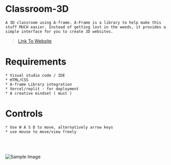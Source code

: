 # Classroom-3D
```
A 3D classroom using A-frame. A-Frame is a library to help make this stuff MUCH easier. Instead of getting lost in the weeds, it provides a simple interface for you to create 3D websites.
```

> [Link To Website](https://classroom-3-d.vercel.app)


# Requirements
```
* Visual studio code / IDE
* HTML/CSS
* A-frame Library integration
* Vercel/replit - for deployment
* A creative mindset ( must )
```

# Controls

```
* Use W A S D to move, alternatively arrow keys
* use mouse to move/view freely
```

<br>
<br>

![Sample Image](https://i.ibb.co/XxPxNwKz/Screenshot-2025-06-30-at-5-22-51-PM.png)
